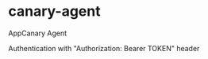 canary-agent
============

AppCanary Agent


Authentication with "Authorization: Bearer TOKEN" header
